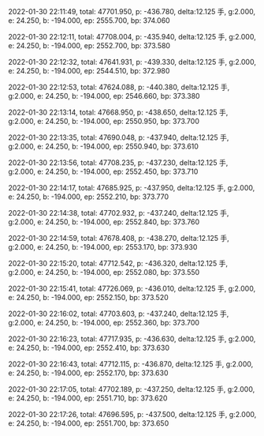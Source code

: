 2022-01-30 22:11:49, total: 47701.950, p: -436.780, delta:12.125 手, g:2.000, e: 24.250, b: -194.000, ep: 2555.700, bp: 374.060

2022-01-30 22:12:11, total: 47708.004, p: -435.940, delta:12.125 手, g:2.000, e: 24.250, b: -194.000, ep: 2552.700, bp: 373.580

2022-01-30 22:12:32, total: 47641.931, p: -439.330, delta:12.125 手, g:2.000, e: 24.250, b: -194.000, ep: 2544.510, bp: 372.980

2022-01-30 22:12:53, total: 47624.088, p: -440.380, delta:12.125 手, g:2.000, e: 24.250, b: -194.000, ep: 2546.660, bp: 373.380

2022-01-30 22:13:14, total: 47668.950, p: -438.650, delta:12.125 手, g:2.000, e: 24.250, b: -194.000, ep: 2550.950, bp: 373.700

2022-01-30 22:13:35, total: 47690.048, p: -437.940, delta:12.125 手, g:2.000, e: 24.250, b: -194.000, ep: 2550.940, bp: 373.610

2022-01-30 22:13:56, total: 47708.235, p: -437.230, delta:12.125 手, g:2.000, e: 24.250, b: -194.000, ep: 2552.450, bp: 373.710

2022-01-30 22:14:17, total: 47685.925, p: -437.950, delta:12.125 手, g:2.000, e: 24.250, b: -194.000, ep: 2552.210, bp: 373.770

2022-01-30 22:14:38, total: 47702.932, p: -437.240, delta:12.125 手, g:2.000, e: 24.250, b: -194.000, ep: 2552.840, bp: 373.760

2022-01-30 22:14:59, total: 47678.408, p: -438.270, delta:12.125 手, g:2.000, e: 24.250, b: -194.000, ep: 2553.170, bp: 373.930

2022-01-30 22:15:20, total: 47712.542, p: -436.320, delta:12.125 手, g:2.000, e: 24.250, b: -194.000, ep: 2552.080, bp: 373.550

2022-01-30 22:15:41, total: 47726.069, p: -436.010, delta:12.125 手, g:2.000, e: 24.250, b: -194.000, ep: 2552.150, bp: 373.520

2022-01-30 22:16:02, total: 47703.603, p: -437.240, delta:12.125 手, g:2.000, e: 24.250, b: -194.000, ep: 2552.360, bp: 373.700

2022-01-30 22:16:23, total: 47717.935, p: -436.630, delta:12.125 手, g:2.000, e: 24.250, b: -194.000, ep: 2552.410, bp: 373.630

2022-01-30 22:16:43, total: 47712.115, p: -436.870, delta:12.125 手, g:2.000, e: 24.250, b: -194.000, ep: 2552.170, bp: 373.630

2022-01-30 22:17:05, total: 47702.189, p: -437.250, delta:12.125 手, g:2.000, e: 24.250, b: -194.000, ep: 2551.710, bp: 373.620

2022-01-30 22:17:26, total: 47696.595, p: -437.500, delta:12.125 手, g:2.000, e: 24.250, b: -194.000, ep: 2551.700, bp: 373.650